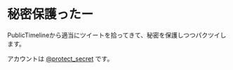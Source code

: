 秘密保護ったー
==============

PublicTimelineから適当にツイートを拾ってきて、秘密を保護しつつパクツイします。

アカウントは [@protect_secret](https://twitter.com/protect_secret) です。

